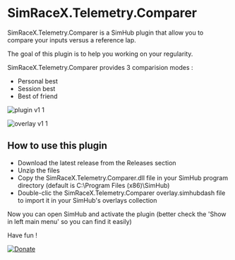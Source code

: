 # SimRaceX.Telemetry.Comparer

SimRaceX.Telemetry.Comparer is a SimHub plugin that allow you to compare your inputs versus a reference lap.

The goal of this plugin is to help you working on your regularity.

SimRaceX.Telemetry.Comparer provides 3 comparision modes :

- Personal best
- Session best
- Best of friend

![plugin v1 1](https://user-images.githubusercontent.com/24957190/204131487-dddfee12-582c-4d7c-8484-e29065e15495.PNG)

![overlay v1 1](https://user-images.githubusercontent.com/24957190/204131463-392a56c8-33b9-4016-a3e1-2f8291df6486.png)


## How to use this plugin

- Download the latest release from the Releases section
- Unzip the files
- Copy the SimRaceX.Telemetry.Comparer.dll file in your SimHub program directory (default is C:\Program Files (x86)\SimHub\)
- Double-clic the SimRaceX.Telemetry.Comparer overlay.simhubdash file to import it in your SimHub's overlays collection

Now you can open SimHub and activate the plugin (better check the 'Show in left main menu' so you can find it easily)

Have fun !

[![Donate](https://img.shields.io/badge/Donate-PayPal-green.svg)](https://www.paypal.com/donate/?business=43E6YJ6TMDWPN&no_recurring=0&currency_code=EUR)



